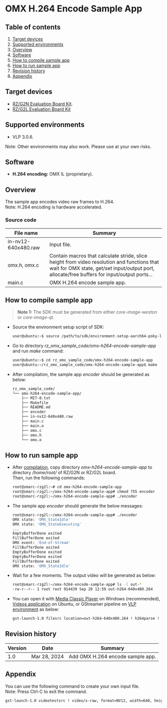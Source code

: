 # OMX H.264 Encode Sample App

## Table of contents

1. [Target devices](#target-devices)
2. [Supported environments](#supported-environments)
3. [Overview](#overview)
4. [Software](#software)
5. [How to compile sample app](#how-to-compile-sample-app)
6. [How to run sample app](#how-to-run-sample-app)
7. [Revision history](#revision-history)
8. [Appendix](#appendix)

## Target devices

* [RZ/G2N Evaluation Board Kit](https://www.renesas.com/us/en/products/microcontrollers-microprocessors/rz-mpus/rzg2n-ultra-high-performance-microprocessors-dual-core-arm-cortex-a57-15-ghz-cpus-3d-graphics-and-4k-video).
* [RZ/G2L Evaluation Board Kit](https://www.renesas.com/eu/en/products/microcontrollers-microprocessors/rz-mpus/rzg2l-evkit-rzg2l-evaluation-board-kit)

## Supported environments

* VLP 3.0.6.

Note: Other environments may also work. Please use at your own risks.

## Software

* **H.264 encoding:** OMX IL (proprietary).

## Overview

The sample app encodes video raw frames to H.264.  
Note: H.264 encoding is hardware accelerated.

### Source code

| File name | Summary |
| --------- | ------- |
| in-nv12-640x480.raw | Input file. |cd ..
| omx.h, omx.c | Contain macros that calculate stride, slice height from video resolution and functions that wait for OMX state, get/set input/output port, allocate/free buffers for input/output ports... |
| main.c | OMX H.264 encode sample app. |

## How to compile sample app

> **Note 1:** The SDK must be generated from either _core-image-weston_ or _core-image-qt_.  

* Source the environment setup script of SDK:

  ```bash
  user@ubuntu:~$ source /path/to/sdk/environment-setup-aarch64-poky-linux
  ```

* Go to directory _rz_omx_sample_code/omx-h264-encode-sample-app_ and run _make_ command:

  ```bash
  user@ubuntu:~$ cd rz_omx_sample_code/omx-h264-encode-sample-app
  user@ubuntu:~/rz_omx_sample_code/omx-h264-encode-sample-app$ make
  ```

* After compilation, the sample app _encoder_ should be generated as below:

  ```bash
  rz_omx_sample_code/
  └── omx-h264-encode-sample-app/
      ├── MIT-0.txt
      ├── Makefile
      ├── README.md
      ├── encoder
      ├── in-nv12-640x480.raw
      ├── main.c
      ├── main.o
      ├── omx.c
      ├── omx.h
      └── omx.o
  ```

## How to run sample app

* After [compilation](#how-to-compile-sample-app), copy directory _omx-h264-encode-sample-app_ to directory _/home/root/_ of RZ/G2N or RZ/G2L board.  
Then, run the following commands:

  ```bash
  root@smarc-rzg2l:~# cd omx-h264-encode-sample-app
  root@smarc-rzg2l:~/omx-h264-encode-sample-app# chmod 755 encoder
  root@smarc-rzg2l:~/omx-h264-encode-sample-app# ./encoder
  ```

* The sample app _encoder_ should generate the below messages:

  ```bash
  root@smarc-rzg2l:~/omx-h264-encode-sample-app# ./encoder
  OMX state: 'OMX_StateIdle'
  OMX state: 'OMX_StateExecuting'
  ...
  EmptyBufferDone exited
  FillBufferDone exited
  OMX event: 'End-of-Stream'
  FillBufferDone exited
  EmptyBufferDone exited
  EmptyBufferDone exited
  FillBufferDone exited
  OMX state: 'OMX_StateIdle'
  ```

* Wait for a few moments. The output video will be generated as below:

  ```bash
  root@smarc-rzg2l:~/omx-h264-encode-sample-app# ls -l out-*
  -rw-r--r-- 1 root root 914439 Sep 20 12:59 out-h264-640x480.264
  ```

* You can open it with [Media Classic Player](https://mpc-hc.org/) on Windows (recommended), [Videos application](https://manpages.ubuntu.com/manpages/trusty/man1/totem.1.html) on Ubuntu, or GStreamer pipeline on [VLP environment](#supported-environments) as below:

  ```bash
  gst-launch-1.0 filesrc location=out-h264-640x480.264 ! h264parse ! omxh264dec ! waylandsink
  ```
## Revision history

| Version | Date | Summary |
| ------- | ---- | ------- |
| 1.0 | Mar 28, 2024 | Add OMX H.264 encode sample app. |

## Appendix

You can use the following command to create your own input file.  
Note: Press Ctrl-C to exit the command.

  ```bash
  gst-launch-1.0 videotestsrc ! video/x-raw, format=NV12, width=640, height=480 ! filesink location=in-nv12-640x480.raw
  ```
  
